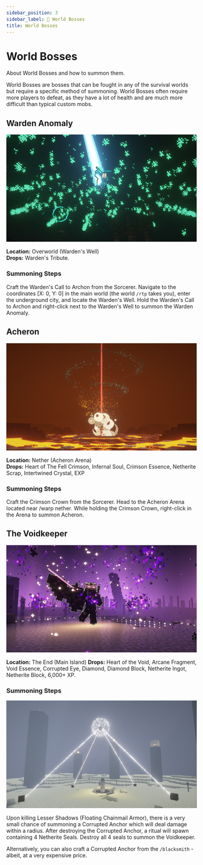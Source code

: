 ```yaml
---
sidebar_position: 3
sidebar_label: 👹 World Bosses
title: World Bosses
---
```


# World Bosses
About World Bosses and how to summon them.

World Bosses are bosses that can be fought in any of the survival worlds but require a specific method of summoning. World Bosses often require more players to defeat, as they have a lot of health and are much more difficult than typical custom mobs.

## Warden Anomaly
![Warden Anomaly](./img/wardenanomaly.png)

**Location:** Overworld (Warden's Well)<br />
**Drops:** Warden's Tribute.

### Summoning Steps

Craft the Warden's Call to Archon from the Sorcerer. Navigate to the coordinates [X: 0, Y: 0] in the main world (the world `/rtp` takes you), enter the underground city, and locate the Warden's Well. Hold the Warden's Call to Archon and right-click next to the Warden's Well to summon the Warden Anomaly.

## Acheron
![Acheron](./img/acheron.png)

**Location:** Nether (Acheron Arena)<br />
**Drops:** Heart of The Fell Crimson, Infernal Soul, Crimson Essence, Netherite Scrap, Intertwined Crystal, EXP

### Summoning Steps

Craft the Crimson Crown from the Sorcerer. Head to the Acheron Arena located near /warp nether. While holding the Crimson Crown, right-click in the Arena to summon Acheron.

## The Voidkeeper
![Voidkeeper](./img/voidkeeper.png)

**Location:** The End (Main Island)
**Drops:** Heart of the Void, Arcane Fragment, Void Essence, Corrupted Eye, Diamond, Diamond Block, Netherite Ingot, Netherite Block, 6,000+ XP.

### Summoning Steps

![Voidkeeper Summon](./img/voidkeeperspawn.png)

Upon killing Lesser Shadows (Floating Chainmail Armor), there is a very small chance of summoning a Corrupted Anchor which will deal damage within a radius. After destroying the Corrupted Anchor, a ritual will spawn containing 4 Netherite Seals. Destroy all 4 seals to summon the Voidkeeper.

Alternatively, you can also craft a Corrupted Anchor from the `/blacksmith` - albeit, at a very expensive price.